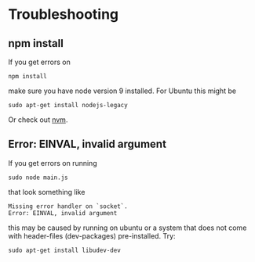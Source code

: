 Troubleshooting
===============

npm install
-----------
If you get errors on

    npm install

make sure you have node version 9 installed. For Ubuntu this might be

    sudo apt-get install nodejs-legacy

Or check out [nvm](https://github.com/nvm-sh/nvm).  


Error: EINVAL, invalid argument
-------------------------------
If you get errors on running

    sudo node main.js

that look something like

    Missing error handler on `socket`.
    Error: EINVAL, invalid argument

this may be caused by running on ubuntu or a system that does not come with
header-files (dev-packages) pre-installed. Try:

    sudo apt-get install libudev-dev
